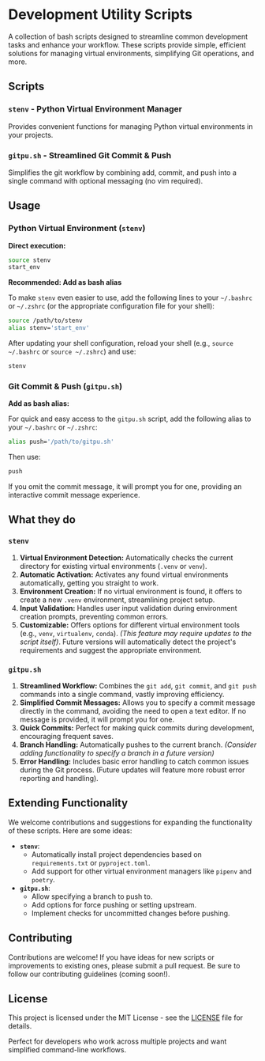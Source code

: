 # Development Utility Scripts

A collection of bash scripts designed to streamline common development tasks and enhance your workflow. These scripts provide simple, efficient solutions for managing virtual environments, simplifying Git operations, and more.

## Scripts

### `stenv` - Python Virtual Environment Manager
Provides convenient functions for managing Python virtual environments in your projects.

### `gitpu.sh` - Streamlined Git Commit & Push  
Simplifies the git workflow by combining add, commit, and push into a single command with optional messaging (no vim required).

## Usage

### Python Virtual Environment (`stenv`)
**Direct execution:**
```bash
source stenv
start_env
```

**Recommended: Add as bash alias**

To make `stenv` even easier to use, add the following lines to your `~/.bashrc` or `~/.zshrc` (or the appropriate configuration file for your shell):

```bash
source /path/to/stenv
alias stenv='start_env'
```

After updating your shell configuration, reload your shell (e.g., `source ~/.bashrc` or `source ~/.zshrc`) and use:

```bash
stenv
```

### Git Commit & Push (`gitpu.sh`)
**Add as bash alias:**

For quick and easy access to the `gitpu.sh` script, add the following alias to your `~/.bashrc` or `~/.zshrc`:

```bash
alias push='/path/to/gitpu.sh'
```

Then use:
```bash
push
```

If you omit the commit message, it will prompt you for one, providing an interactive commit message experience.

## What they do

### `stenv`

1.  **Virtual Environment Detection:** Automatically checks the current directory for existing virtual environments (`.venv` or `venv`).
2.  **Automatic Activation:** Activates any found virtual environments automatically, getting you straight to work.
3.  **Environment Creation:** If no virtual environment is found, it offers to create a new `.venv` environment, streamlining project setup.
4.  **Input Validation:** Handles user input validation during environment creation prompts, preventing common errors.
5.  **Customizable:** Offers options for different virtual environment tools (e.g., `venv`, `virtualenv`, `conda`).  *(This feature may require updates to the script itself)*. Future versions will automatically detect the project's requirements and suggest the appropriate environment.

### `gitpu.sh`

1.  **Streamlined Workflow:** Combines the `git add`, `git commit`, and `git push` commands into a single command, vastly improving efficiency.
2.  **Simplified Commit Messages:** Allows you to specify a commit message directly in the command, avoiding the need to open a text editor. If no message is provided, it will prompt you for one.
3.  **Quick Commits:** Perfect for making quick commits during development, encouraging frequent saves.
4.  **Branch Handling:** Automatically pushes to the current branch. *(Consider adding functionality to specify a branch in a future version)*
5.  **Error Handling:** Includes basic error handling to catch common issues during the Git process. (Future updates will feature more robust error reporting and handling).

## Extending Functionality

We welcome contributions and suggestions for expanding the functionality of these scripts. Here are some ideas:

*   **`stenv`**:
    *   Automatically install project dependencies based on `requirements.txt` or `pyproject.toml`.
    *   Add support for other virtual environment managers like `pipenv` and `poetry`.
*   **`gitpu.sh`**:
    *   Allow specifying a branch to push to.
    *   Add options for force pushing or setting upstream.
    *   Implement checks for uncommitted changes before pushing.

## Contributing

Contributions are welcome! If you have ideas for new scripts or improvements to existing ones, please submit a pull request. Be sure to follow our contributing guidelines (coming soon!).

## License

This project is licensed under the MIT License - see the [LICENSE](LICENSE) file for details.

Perfect for developers who work across multiple projects and want simplified command-line workflows.
